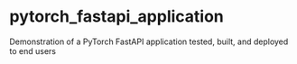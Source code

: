 # pytorch_fastapi_application
Demonstration of a PyTorch FastAPI application tested, built, and deployed to end users
